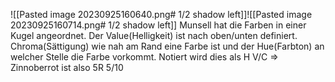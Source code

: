 ![[Pasted image 20230925160640.png# 1/2 shadow left]]![[Pasted image 20230925160714.png# 1/2 shadow left]]
Munsell hat die Farben in einer Kugel angeordnet. Der Value(Helligkeit) ist nach oben/unten definiert. Chroma(Sättigung) wie nah am Rand eine Farbe ist und der Hue(Farbton) an welcher Stelle die Farbe vorkommt.
Notiert wird dies als H V/C => Zinnoberrot ist also 5R 5/10